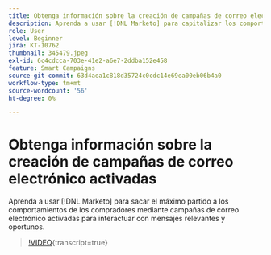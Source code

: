 ```yaml
---
title: Obtenga información sobre la creación de campañas de correo electrónico activadas
description: Aprenda a usar [!DNL Marketo] para capitalizar los comportamientos de los compradores mediante campañas de correo electrónico activadas para interactuar con mensajes relevantes y oportunos.
role: User
level: Beginner
jira: KT-10762
thumbnail: 345479.jpeg
exl-id: 6c4cdcca-703e-41e2-a6e7-2ddba152e458
feature: Smart Campaigns
source-git-commit: 63d4aea1c818d35724c0cdc14e69ea00eb06b4a0
workflow-type: tm+mt
source-wordcount: '56'
ht-degree: 0%

---
```


# Obtenga información sobre la creación de campañas de correo electrónico activadas

Aprenda a usar [!DNL Marketo] para sacar el máximo partido a los comportamientos de los compradores mediante campañas de correo electrónico activadas para interactuar con mensajes relevantes y oportunos.

>[!VIDEO](https://video.tv.adobe.com/v/345479/?quality=12&learn=on){transcript=true}
